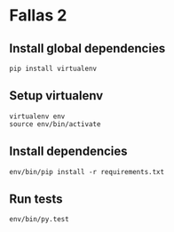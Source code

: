 # Fallas 2

## Install global dependencies
    
    pip install virtualenv

## Setup virtualenv

    virtualenv env
    source env/bin/activate

## Install dependencies

    env/bin/pip install -r requirements.txt
    
## Run tests

    env/bin/py.test
    
